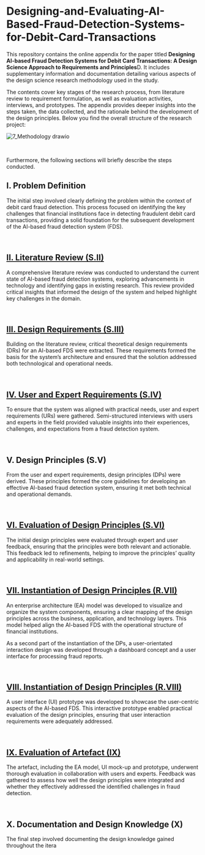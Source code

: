 # Designing-and-Evaluating-AI-Based-Fraud-Detection-Systems-for-Debit-Card-Transactions

This repository contains the online appendix for the paper titled <b>Designing AI-based Fraud Detection Systems for Debit Card Transactions: A Design Science Approach to Requirements and Principles</b>D. It includes supplementary information and documentation detailing various aspects of the design science research methodology used in the study. <p></p> 
The contents cover key stages of the research process, from literature review to requirement formulation, as well as evaluation activities, interviews, and prototypes. The appendix provides deeper insights into the steps taken, the data collected, and the rationale behind the development of the design principles. Below you find the overall structure of the research project: <p></p> 

![7_Methodology drawio](https://github.com/user-attachments/assets/e6619d07-66cf-44a4-8fe7-5daac675eaed) <p></p> 

<br> 

Furthermore, the following sections will briefly describe the steps conducted.
 

## I. Problem Definition
The initial step involved clearly defining the problem within the context of debit card fraud detection. This process focused on identifying the key challenges that financial institutions face in detecting fraudulent debit card transactions, providing a solid foundation for the subsequent development of the AI-based fraud detection system (FDS).

<br>  

## [II. Literature Review (S.II)](https://github.com/ValentinKranz/Designing-and-Evaluating-AI-Based-Fraud-Detection-Systems-for-Debit-Card-Transactions/tree/1cdf33c8031b8fc50b09d2e8c0f29552f1fc8be8/Step%202_%20Literature%20review)
A comprehensive literature review was conducted to understand the current state of AI-based fraud detection systems, exploring advancements in technology and identifying gaps in existing research. This review provided critical insights that informed the design of the system and helped highlight key challenges in the domain.

<br>  

## [III. Design Requirements (S.III)](https://github.com/ValentinKranz/Designing-and-Evaluating-AI-Based-Fraud-Detection-Systems-for-Debit-Card-Transactions/tree/7691e173255f771007fdd9bddcdca7c278e262b8/Step%203_Deriving%20requirements%20from%20scientific%20literature)
Building on the literature review, critical theoretical design requirements (DRs) for an AI-based FDS were extracted. These requirements formed the basis for the system’s architecture and ensured that the solution addressed both technological and operational needs.

<br>  

## [IV. User and Expert Requirements (S.IV)](https://github.com/ValentinKranz/Designing-and-Evaluating-AI-Based-Fraud-Detection-Systems-for-Debit-Card-Transactions/tree/7691e173255f771007fdd9bddcdca7c278e262b8/Step%204_Deriving%20requirements%20from%20experts%20and%20user%20interviews)
To ensure that the system was aligned with practical needs, user and expert requirements (URs) were gathered. Semi-structured interviews with users and experts in the field provided valuable insights into their experiences, challenges, and expectations from a fraud detection system.

<br>  

## V. Design Principles (S.V)
From the user and expert requirements, design principles (DPs) were derived. These principles formed the core guidelines for developing an effective AI-based fraud detection system, ensuring it met both technical and operational demands.

<br>  

## [VI. Evaluation of Design Principles (S.VI)](https://github.com/ValentinKranz/Designing-and-Evaluating-AI-Based-Fraud-Detection-Systems-for-Debit-Card-Transactions/tree/7691e173255f771007fdd9bddcdca7c278e262b8/Step%206_Evaluation%20of%20design%20principles)
The initial design principles were evaluated through expert and user feedback, ensuring that the principles were both relevant and actionable. This feedback led to refinements, helping to improve the principles’ quality and applicability in real-world settings.

<br>  

## [VII. Instantiation of Design Principles (R.VII)](https://github.com/ValentinKranz/Designing-and-Evaluating-AI-Based-Fraud-Detection-Systems-for-Debit-Card-Transactions/tree/7691e173255f771007fdd9bddcdca7c278e262b8/Step%207_%20Instantiation%20of%20design%20principles)
An enterprise architecture (EA) model was developed to visualize and organize the system components, ensuring a clear mapping of the design principles across the business, application, and technology layers. This model helped align the AI-based FDS with the operational structure of financial institutions. <p></p> 
As a second part of the instantiation of the DPs, a user-orientated interaction design was developed through a dashboard concept and a user interface for processing fraud reports.

<br>  

## [VIII. Instantiation of Design Principles (R.VIII)](https://github.com/ValentinKranz/Designing-and-Evaluating-AI-Based-Fraud-Detection-Systems-for-Debit-Card-Transactions/tree/7691e173255f771007fdd9bddcdca7c278e262b8/Step%208_Development%20of%20prototype)
A user interface (UI) prototype was developed to showcase the user-centric aspects of the AI-based FDS. This interactive prototype enabled practical evaluation of the design principles, ensuring that user interaction requirements were adequately addressed.

<br>  

## [IX. Evaluation of Artefact (IX)](https://github.com/ValentinKranz/Designing-and-Evaluating-AI-Based-Fraud-Detection-Systems-for-Debit-Card-Transactions/tree/7691e173255f771007fdd9bddcdca7c278e262b8/Step%209_Evaluation%20of%20artefact)
The artefact, including the EA model, UI mock-up and prototype, underwent thorough evaluation in collaboration with users and experts. Feedback was gathered to assess how well the design principles were integrated and whether they effectively addressed the identified challenges in fraud detection.

<br>  

## X. Documentation and Design Knowledge (X)
The final step involved documenting the design knowledge gained throughout the itera

